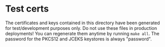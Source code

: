 Test certs
==========

The certificates and keys contained in this directory have been generated for
test/development purposes only. Do not use these files in production
deployments! You can regenerate them anytime by running `make all`. The
password for the PKCS12 and JCEKS keystores is always "password".
